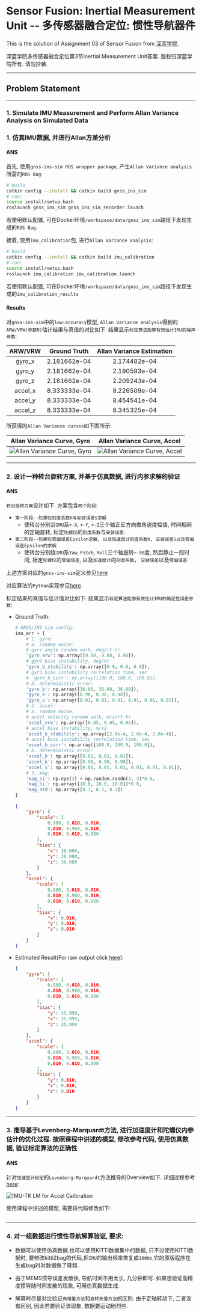 # Sensor Fusion: Inertial Measurement Unit -- 多传感器融合定位: 惯性导航器件

This is the solution of Assignment 03 of Sensor Fusion from [深蓝学院](https://www.shenlanxueyuan.com/course/261).

深蓝学院多传感器融合定位第3节Inertial Measurement Unit答案. 版权归深蓝学院所有. 请勿抄袭.

---

## Problem Statement

---

### 1. Simulate IMU Measurement and Perform Allan Variance Analysis on Simulated Data
### 1. 仿真IMU数据, 并进行Allan方差分析

#### ANS

首先, 使用`gnss-ins-sim ROS wrapper package`, 产生`Allan Variance analysis`所需的`ROS Bag`:

```bash
# build
catkin config --install && catkin build gnss_ins_sim
# run:
source install/setup.bash
roslaunch gnss_ins_sim gnss_ins_sim_recorder.launch
```

若使用默认配置, 可在Docker环境`/workspace/data/gnss_ins_sim`路径下发现生成的`ROS Bag`.

接着, 使用`imu_calibration`包, 进行`Allan Variance analysis`:

```bash
# build
catkin config --install && catkin build imu_calibration
# run:
source install/setup.bash
roslaunch imu_calibration imu_calibration.launch
```

若使用默认配置, 可在Docker环境`/workspace/data/gnss_ins_sim`路径下发现生成的`imu_calibration_results`

#### Results 

对`gnss-ins-sim`中的`low-accuracy`模型, `Allan Variance analysis`得到的`ARW/VRW(参数N)`估计结果与真值的对比如下. 结果显示`标定算法能够有效估计IMU的噪声参数`:

| ARW/VRW | Ground Truth | Allan Variance Estimation |
|:-------:|:------------:|:-------------------------:|
|  gyro_x | 2.181662e-04 |        2.174482e-04       |
|  gyro_y | 2.181662e-04 |        2.190593e-04       |
|  gyro_z | 2.181662e-04 |        2.209243e-04       |
| accel_x | 8.333333e-04 |        8.226509e-04       |
| accel_y | 8.333333e-04 |        8.454541e-04       |
| accel_z | 8.333333e-04 |        8.345325e-04       |

所获得的`Allan Variance curves`如下图所示:

Allan Variance Curve, Gyro |Allan Variance Curve, Accel
:-------------------------:|:-------------------------:
![Allan Variance Curve, Gyro](doc/01-allan-variance-curve--gyro.png)  |  ![Allan Variance Curve, Accel](doc/01-allan-variance-curve--acc.png)

--- 

### 2. 设计一种转台旋转方案, 并基于仿真数据, 进行内参求解的验证

#### ANS

`转台旋转方案`设计如下. 方案包含`两个阶段`:

* `第一阶段--陀螺仪刻度系数K与安装误差S求解` 
    * 使转台分别沿`IMU`系`+-X`, `+-Y`, `+-Z`三个轴正反方向做角速度幅值, 时间相同的定轴旋转, 标定`陀螺仪`的`刻度系数`与`安装误差`.
* `第二阶段--陀螺仪零偏误差Epsilon求解, 以及加速度计刻度系数K, 安装误差S以及零偏误差Epsilon的求解`
    * 使转台分别绕`IMU`系`Yaw`, `Pitch`, `Roll`三个轴旋转`+-90`度, 然后静止一段时间, 标定`陀螺仪`的`零偏误差`, 以及`加速度计`的`刻度系数`， `安装误差`以及`零偏误差`.

上述方案对应的`gnss-ins-sim`定义参见[here](src/gnss_ins_sim/config/motion_def/deterministic_error_calib_gyro.csv)

对应算法的`Python`实现参见[here](src/imu_calibration/scripts/estimate_deterministic_error.py#L125)

标定结果的真值与估计值对比如下. 结果显示`标定算法能够有效估计IMU的确定性误差参数`:

* Ground Truth:

    ```python
    # GNSS/INS sim config:
    imu_err = {
        # 1. gyro:
        # a. random noise:
        # gyro angle random walk, deg/rt-hr
        'gyro_arw': np.array([0.00, 0.00, 0.00]),
        # gyro bias instability, deg/hr
        'gyro_b_stability': np.array([0.0, 0.0, 0.0]),
        # gyro bias isntability correlation time, sec
        # 'gyro_b_corr': np.array([100.0, 100.0, 100.0]),
        # b. deterministic error:
        'gyro_b': np.array([36.00, 36.00, 36.00]),
        'gyro_k': np.array([0.98, 0.98, 0.98]),
        'gyro_s': np.array([0.01, 0.01, 0.01, 0.01, 0.01, 0.01]),
        # 2. accel:
        # a. random noise:
        # accel velocity random walk, m/s/rt-hr
        'accel_vrw': np.array([0.05, 0.05, 0.05]),
        # accel bias instability, m/s2
        'accel_b_stability': np.array([2.0e-4, 2.0e-4, 2.0e-4]),
        # accel bias isntability correlation time, sec
        'accel_b_corr': np.array([100.0, 100.0, 100.0]),
        # b. deterministic error:
        'accel_b': np.array([0.01, 0.01, 0.01]),
        'accel_k': np.array([0.98, 0.98, 0.98]),
        'accel_s': np.array([0.01, 0.01, 0.01, 0.01, 0.01, 0.01]),
        # 3. mag:
        'mag_si': np.eye(3) + np.random.randn(3, 3)*0.0, 
        'mag_hi': np.array([10.0, 10.0, 10.0])*0.0,
        'mag_std': np.array([0.1, 0.1, 0.1])
    }
    ```

    ```json
    {
        "gyro": {
            "scale": [
                0.980, 0.010, 0.010, 
                0.010, 0.980, 0.010, 
                0.010, 0.010, 0.980
            ], 
            "bias": {
                "x": 36.000,
                "y": 36.000, 
                "z": 36.000
            }
        },
        "accel": {
            "scale": [
                0.980, 0.010, 0.010, 
                0.010, 0.980, 0.010, 
                0.010, 0.010, 0.980
            ], 
            "bias": {
                "x": 0.010,
                "y": 0.010, 
                "z": 0.010
            }
        }
    }
    ```

* Estimated Result(For raw output click [here](doc/02-separated-calibration-results.json)):

    ```json
    {
        "gyro": {
            "scale": [
                0.980, 0.010, 0.010, 
                0.010, 0.980, 0.010, 
                0.010, 0.010, 0.980
            ], 
            "bias": {
                "y": 35.999, 
                "x": 35.999, 
                "z": 35.999
            }
        }, 
        "accel": {
            "scale": [
                0.980, 0.010, 0.010, 
                0.010, 0.980, 0.010, 
                0.010, 0.010, 0.980
            ], 
            "bias": {
                "y": 0.010, 
                "x": 0.010, 
                "z": 0.010
            }
        }
    }
    ```

---

### 3. 推导基于Levenberg-Marquardt方法, 进行加速度计和陀螺仪内参估计的优化过程. 按照课程中讲述的模型, 修改参考代码, 使用仿真数据, 验证标定算法的正确性

#### ANS

针对`加速度计标定`的`Levenberg-Marquardt`方法推导的Overview如下. 详细过程参考[here](doc/03-imu-tk-lm-derivation.pdf):

<img src="doc/03-imu-tk-lm-overview.png" alt="IMU-TK LM for Accel Calibration" width="%100">

使用课程中讲述的模型, 需要将代码修改如下:

```c++
```
---

### 4. 对一组数据进行惯性导航解算验证, 要求:

* 数据可以使用仿真数据,也可以使用KITTI数据集中的数据, 只不过使用KITTI数据时, 要修改kitti2bag的代码,把`IMU`的输出频率恢复成`100Hz`,它的原版程序在生成bag时对数据做了降频.

* 由于MEMS惯导误差发散快, 导航时间不用太长, 几分钟即可. 如果想验证高精度惯导随时间发散的现象, 可用仿真数据生成.

* 解算时尽量对比验证`角增量方法`和`旋转矢量方法`的区别. 由于定轴转动下, 二者没有区别, 因此若要验证该现象, 数据要运动剧烈些.
